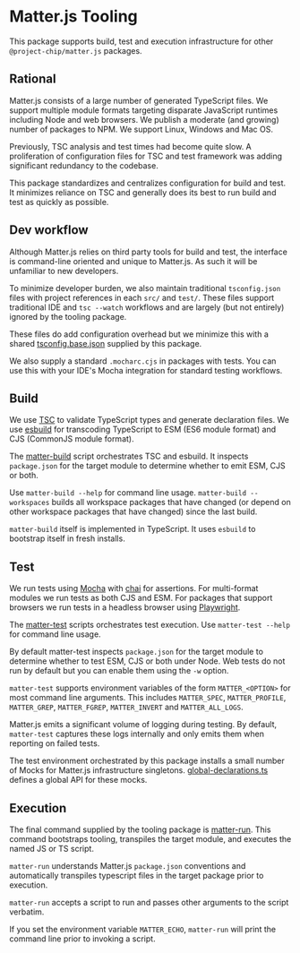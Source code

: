# Matter.js Tooling

This package supports build, test and execution infrastructure for other
`@project-chip/matter.js` packages.

## Rational

Matter.js consists of a large number of generated TypeScript files.  We support
multiple module formats targeting disparate JavaScript runtimes including Node
and web browsers.  We publish a moderate (and growing) number of packages to
NPM.  We support Linux, Windows and Mac OS.

Previously, TSC analysis and test times had become quite slow.  A proliferation
of configuration files for TSC and test framework was adding significant
redundancy to the codebase.

This package standardizes and centralizes configuration for build and test.  It
minimizes reliance on TSC and generally does its best to run build and test as
quickly as possible.

## Dev workflow

Although Matter.js relies on third party tools for build and test, the
interface is command-line oriented and unique to Matter.js.  As such it will be
unfamiliar to new developers.

To minimize developer burden, we also maintain traditional `tsconfig.json`
files with project references in each `src/` and `test/`.  These files support
traditional IDE and `tsc --watch` workflows and are largely (but not entirely)
ignored by the tooling package.

These files do add configuration overhead but we minimize this with a shared
[tsconfig.base.json](tsconfig.base.json) supplied by this package.

We also supply a standard `.mocharc.cjs` in packages with tests.  You can use
this with your IDE's Mocha integration for standard testing workflows.

## Build

We use [TSC](https://www.typescriptlang.org/docs/handbook/compiler-options.html)
to validate TypeScript types and generate declaration files.  We
use [esbuild](https://esbuild.github.io/) for transcoding TypeScript to ESM
(ES6 module format) and CJS (CommonJS module format).

The [matter-build](./bin/build.js) script orchestrates TSC and esbuild.  It
inspects `package.json` for the target module to determine whether to emit
ESM, CJS or both.

Use `matter-build --help` for command line usage.  `matter-build --workspaces`
builds all workspace packages that have changed (or depend on other workspace
packages that have changed) since the last build.

`matter-build` itself is implemented in TypeScript.  It uses `esbuild` to
bootstrap itself in fresh installs.

## Test

We run tests using [Mocha](https://mochajs.org/) with
[chai](https://www.chaijs.com/) for assertions.  For multi-format modules we
run tests as both CJS and ESM.  For packages that support browsers we run tests
in a headless browser using [Playwright](https://playwright.dev/).

The [matter-test](./bin/test.js) scripts orchestrates test execution.  Use
`matter-test --help` for command line usage.

By default matter-test inspects `package.json` for the target module to
determine whether to test ESM, CJS or both under Node.  Web tests do not run by
default but you can enable them using the `-w` option.

`matter-test` supports
environment variables of the form `MATTER_<OPTION>` for most command line
arguments.  This includes `MATTER_SPEC`, `MATTER_PROFILE`, `MATTER_GREP`,
`MATTER_FGREP`, `MATTER_INVERT` and `MATTER_ALL_LOGS`.

Matter.js emits a significant volume of logging during testing.  By default,
`matter-test` captures these logs internally and only emits them when
reporting on failed tests.

The test environment orchestrated by this package installs a small number of
Mocks for Matter.js infrastructure singletons.
[global-declarations.ts](src/testing/global-declarations.ts) defines a global
API for these mocks.

## Execution

The final command supplied by the tooling package is [matter-run](bin/run.js).
This command bootstraps tooling, transpiles the target module, and executes
the named JS or TS script.

`matter-run` understands Matter.js `package.json` conventions and
automatically transpiles typescript files in the target package prior to
execution.

`matter-run` accepts a script to run and passes other arguments to the script
verbatim.

If you set the environment variable `MATTER_ECHO`, `matter-run` will print the
command line prior to invoking a script.
